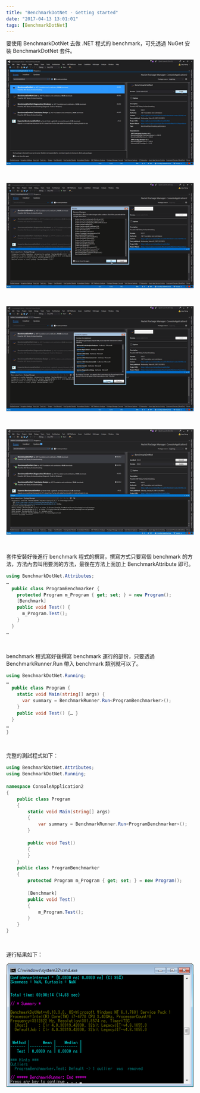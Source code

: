 ```yaml
---
title: "BenchmarkDotNet - Getting started"
date: "2017-04-13 13:01:01"
tags: [BenchmarkDotNet]
---
```



要使用 BenchmarkDotNet 去做 .NET 程式的 benchmark，可先透過 NuGet 安裝 BenchmarkDotNet 套件。  

<!-- More -->

![1.png](1.png)

<br/>


![2.png](2.png)

<br/>


![3.png](3.png)

<br/>


![4.png](4.png)

<br/>


套件安裝好後進行 benchmark 程式的撰寫，撰寫方式只要寫個 benchmark 的方法，方法內去叫用要測的方法，最後在方法上面加上 BenchmarkAttribute 即可。  

```c#
using BenchmarkDotNet.Attributes; 
…
  public class ProgramBenchmarker { 
    protected Program m_Program { get; set; } = new Program(); 
    [Benchmark] 
	public void Test() { 
      m_Program.Test(); 
    } 
  } 
…
```

<br/>


benchmark 程式寫好後撰寫 benchmark 運行的部份，只要透過 BenchmarkRunner.Run 帶入 benchmark 類別就可以了。  

```c#
using BenchmarkDotNet.Running; 
…
  public class Program { 
    static void Main(string[] args) { 
      var summary = BenchmarkRunner.Run<ProgramBenchmarker>(); 
    } 
    public void Test() {… } 
  } 
…
}
```

<br/>


完整的測試程式如下：

```c#
using BenchmarkDotNet.Attributes;
using BenchmarkDotNet.Running;

namespace ConsoleApplication2
{
    public class Program
    {
        static void Main(string[] args)
        {
            var summary = BenchmarkRunner.Run<ProgramBenchmarker>();
        }

        public void Test()
        {
        }
    }
    public class ProgramBenchmarker
    {
        protected Program m_Program { get; set; } = new Program();

        [Benchmark]
        public void Test()
        {
            m_Program.Test();
        }
    }
}
```

<br/>


運行結果如下：  

![5.png](5.png)

<br/>
